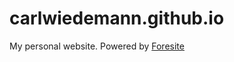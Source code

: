 carlwiedemann.github.io
=======================

My personal website. Powered by [Foresite](https://github.com/carlwiedemann/foresite)
